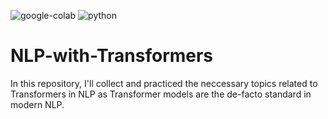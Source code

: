 ![google-colab]
![python]
# NLP-with-Transformers
In this repository, I'll collect and practiced the neccessary topics related to Transformers in NLP as Transformer models are the de-facto standard in modern NLP.

[google-colab]: https://img.shields.io/badge/notebook-colab%20notebook-orange 
[python]: https://img.shields.io/badge/python-3.7-blue
